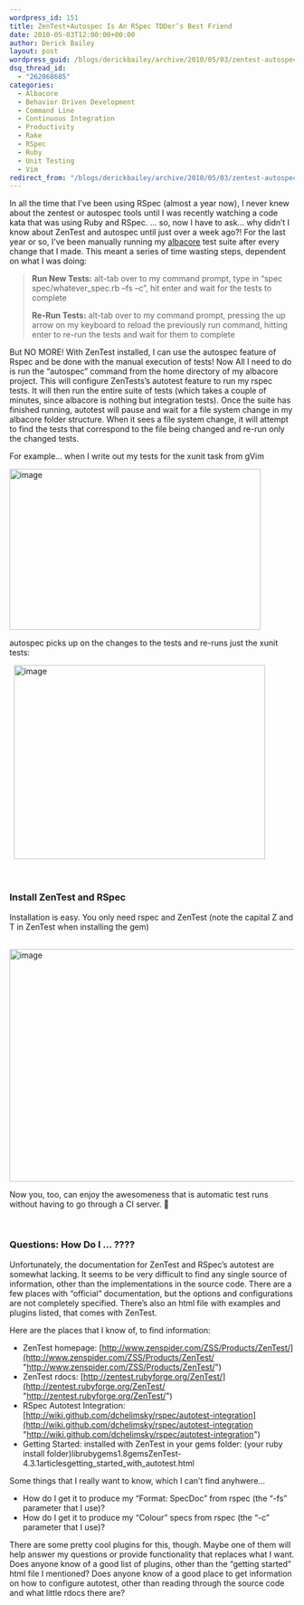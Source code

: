 ```yaml
---
wordpress_id: 151
title: ZenTest+Autospec Is An RSpec TDDer’s Best Friend
date: 2010-05-03T12:00:00+00:00
author: Derick Bailey
layout: post
wordpress_guid: /blogs/derickbailey/archive/2010/05/03/zentest-autospec-is-an-rspec-tdder-s-best-friend.aspx
dsq_thread_id:
  - "262068685"
categories:
  - Albacore
  - Behavior Driven Development
  - Command Line
  - Continuous Integration
  - Productivity
  - Rake
  - RSpec
  - Ruby
  - Unit Testing
  - Vim
redirect_from: "/blogs/derickbailey/archive/2010/05/03/zentest-autospec-is-an-rspec-tdder-s-best-friend.aspx/"
---
```

In all the time that I’ve been using RSpec (almost a year now), I never knew about the zentest or autospec tools until I was recently watching a code kata that was using Ruby and RSpec. … so, now I have to ask… why didn’t I know about ZenTest and autospec until just over a week ago?! For the last year or so, I’ve been manually running my [albacore](http://albacorebuild.net) test suite after every change that I made. This meant a series of time wasting steps, dependent on what I was doing: 

> **Run New Tests:** alt-tab over to my command prompt, type in “spec spec/whatever_spec.rb –fs –c”, hit enter and wait for the tests to complete
> 
> **Re-Run Tests:** alt-tab over to my command prompt, pressing the up arrow on my keyboard to reload the previously run command, hitting enter to re-run the tests and wait for them to complete

But NO MORE! With ZenTest installed, I can use the autospec feature of Rspec and be done with the manual execution of tests! Now All I need to do is run the “autospec” command from the home directory of my albacore project. This will configure ZenTests’s autotest feature to run my rspec tests. It will then run the entire suite of tests (which takes a couple of minutes, since albacore is nothing but integration tests). Once the suite has finished running, autotest will pause and wait for a file system change in my albacore folder structure. When it sees a file system change, it will attempt to find the tests that correspond to the file being changed and re-run only the changed tests.

For example… when I write out my tests for the xunit task from gVim

<a href="http://lostechies.com/derickbailey/files/2011/03/image_2764383A.png" target="_blank"><img style="border-bottom: 0px;border-left: 0px;border-top: 0px;border-right: 0px" border="0" alt="image" src="http://lostechies.com/derickbailey/files/2011/03/image_thumb_7EE55625.png" width="444" height="285" /></a>

autospec picks up on the changes to the tests and re-runs just the xunit tests:

&#160; <img style="border-bottom: 0px;border-left: 0px;border-top: 0px;border-right: 0px" border="0" alt="image" src="http://lostechies.com/derickbailey/files/2011/03/image_04BFF9BF.png" width="444" height="343" /></p> 

&#160;

### Install ZenTest and RSpec

Installation is easy. You only need rspec and ZenTest (note the capital Z and T in ZenTest when installing the gem)

&#160; <img style="border-bottom: 0px;border-left: 0px;border-top: 0px;border-right: 0px" border="0" alt="image" src="http://lostechies.com/derickbailey/files/2011/03/image_2AB5AA15.png" width="721" height="411" />

Now you, too, can enjoy the awesomeness that is automatic test runs without having to go through a CI server. 🙂

&#160;

### Questions: How Do I … ????

Unfortunately, the documentation for ZenTest and RSpec’s autotest are somewhat lacking. It seems to be very difficult to find any single source of information, other than the implementations in the source code. There are a few places with “official” documentation, but the options and configurations are not completely specified. There’s also an html file with examples and plugins listed, that comes with ZenTest. 

Here are the places that I know of, to find information:

  * ZenTest homepage: [http://www.zenspider.com/ZSS/Products/ZenTest/](http://www.zenspider.com/ZSS/Products/ZenTest/ "http://www.zenspider.com/ZSS/Products/ZenTest/")
  * ZenTest rdocs: [http://zentest.rubyforge.org/ZenTest/](http://zentest.rubyforge.org/ZenTest/ "http://zentest.rubyforge.org/ZenTest/")
  * RSpec Autotest Integration: [http://wiki.github.com/dchelimsky/rspec/autotest-integration](http://wiki.github.com/dchelimsky/rspec/autotest-integration "http://wiki.github.com/dchelimsky/rspec/autotest-integration")
  * Getting Started: installed with ZenTest in your gems folder: (your ruby install folder)librubygems1.8gemsZenTest-4.3.1articlesgetting\_started\_with_autotest.html

Some things that I really want to know, which I can’t find anyhwere…

  * How do I get it to produce my “Format: SpecDoc” from rspec (the “-fs” parameter that I use)?
  * How do I get it to produce my “Colour” specs from rspec (the “-c” parameter that I use)?

There are some pretty cool plugins for this, though. Maybe one of them will help answer my questions or provide functionality that replaces what I want. Does anyone know of a good list of plugins, other than the “getting started” html file I mentioned? Does anyone know of a good place to get information on how to configure autotest, other than reading through the source code and what little rdocs there are?